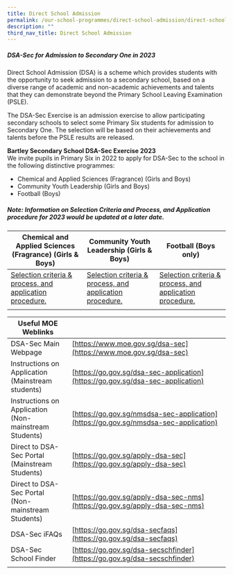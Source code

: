 ```yaml
---
title: Direct School Admission
permalink: /our-school-programmes/direct-school-admission/direct-school-admission/
description: ""
third_nav_title: Direct School Admission
---
```

##### DSA-Sec for Admission to Secondary One in 2023 <br> 
Direct School Admission (DSA) is a scheme which provides students with the opportunity to seek admission to a secondary school, based on a diverse range of academic and non-academic achievements and talents that they can demonstrate beyond the Primary School Leaving Examination (PSLE).

The DSA-Sec Exercise is an admission exercise to allow participating secondary schools to select some Primary Six  students for admission to Secondary One. The selection will be based on their achievements and talents before the PSLE results are released.

**Bartley Secondary School DSA-Sec Exercise 2023** <br>
We invite pupils in Primary Six in 2022 to apply for DSA-Sec to the school in the following distinctive programmes:
* Chemical and Applied Sciences (Fragrance) (Girls and Boys)
* Community Youth Leadership (Girls and Boys)
* Football (Boys)<br>

##### Note:  Information on Selection Criteria and Process, and Application procedure for 2023 would be updated at a later date. 

| Chemical and Applied Sciences (Fragrance) (Girls &amp; Boys) | Community Youth Leadership (Girls &amp; Boys)	| Football (Boys only) |
| -------- | -------- | -------- |
| [Selection criteria &amp; process, and application procedure.](https://moe-bartleysec-staging.netlify.app/our-signature-programmes/direct-school-admission/applied-learning-programme) | [Selection criteria &amp; process, and application procedure.](https://moe-bartleysec-staging.netlify.app/our-signature-programmes/direct-school-admission/learning-for-life-programme) | [Selection criteria &amp; process, and application procedure.](https://moe-bartleysec-staging.netlify.app/our-signature-programmes/direct-school-admission/football) |
| | |

| Useful MOE Weblinks |  |
|---|---|
|  DSA-Sec Main Webpage | [https://www.moe.gov.sg/dsa-sec](https://www.moe.gov.sg/dsa-sec) |
| Instructions on Application<br>(Mainstream students) | [https://go.gov.sg/dsa-sec-application](https://go.gov.sg/dsa-sec-application) |
| Instructions on Application<br>(Non-mainstream Students) | [https://go.gov.sg/nmsdsa-sec-application](https://go.gov.sg/nmsdsa-sec-application) |
| Direct to DSA-Sec Portal<br>(Mainstream Students) | [https://go.gov.sg/apply-dsa-sec](https://go.gov.sg/apply-dsa-sec) |
| Direct to DSA-Sec Portal <br>(Non-mainstream Students) | [https://go.gov.sg/apply-dsa-sec-nms](https://go.gov.sg/apply-dsa-sec-nms) |
| DSA-Sec iFAQs | [https://go.gov.sg/dsa-secfaqs](https://go.gov.sg/dsa-secfaqs) |
| DSA-Sec School Finder | [https://go.gov.sg/dsa-secschfinder](https://go.gov.sg/dsa-secschfinder) |
| | |